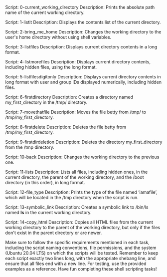 Script: 0-current_working_directory
Description: Prints the absolute path name of the current working directory.

Script: 1-listit
Description: Displays the contents list of the current directory.

Script: 2-bring_me_home
Description: Changes the working directory to the user's home directory without using shell variables.

Script: 3-listfiles
Description: Displays current directory contents in a long format.

Script: 4-listmorefiles
Description: Displays current directory contents, including hidden files, using the long format.

Script: 5-listfilesdigitonly
Description: Displays current directory contents in long format with user and group IDs displayed numerically, including hidden files.

Script: 6-firstdirectory
Description: Creates a directory named my_first_directory in the /tmp/ directory.

Script: 7-movethatfile
Description: Moves the file betty from /tmp/ to /tmp/my_first_directory.

Script: 8-firstdelete
Description: Deletes the file betty from /tmp/my_first_directory.

Script: 9-firstdirdeletion
Description: Deletes the directory my_first_directory from the /tmp directory.

Script: 10-back
Description: Changes the working directory to the previous one.

Script: 11-lists
Description: Lists all files, including hidden ones, in the current directory, the parent of the working directory, and the /boot directory (in this order), in long format.

Script: 12-file_type
Description: Prints the type of the file named ‘iamafile’, which will be located in the /tmp directory when the script is run.

Script: 13-symbolic_link
Description: Creates a symbolic link to /bin/ls named __ls__ in the current working directory.

Script: 14-copy_html
Description: Copies all HTML files from the current working directory to the parent of the working directory, but only if the files don't exist in the parent directory or are newer.


Make sure to follow the specific requirements mentioned in each task, including the script naming conventions, file permissions, and the system (Ubuntu 20.04 LTS) on which the scripts will be tested.
Remember to keep each script exactly two lines long, with the appropriate shebang line, and ensure that all files end with a new line. For testing, use the provided examples as a reference.
Have fun completing these shell scripting tasks!

